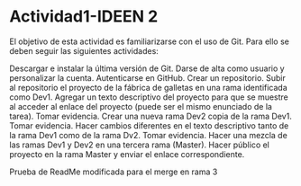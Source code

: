 # Actividad1-IDEEN 2
El objetivo de esta actividad es familiarizarse con el uso de Git. Para ello se deben seguir las siguientes actividades:

Descargar e instalar la última versión de Git.
Darse de alta como usuario y personalizar la cuenta.
Autenticarse en GitHub.
Crear un repositorio.
Subir al repositorio el proyecto de la fábrica de galletas en una rama identificada como Dev1.
Agregar un texto descriptivo del proyecto para que se muestre al acceder al enlace del proyecto (puede ser el mismo enunciado de la tarea). Tomar evidencia.
Crear una nueva rama Dev2 copia de la rama Dev1. Tomar evidencia.
Hacer cambios diferentes en el texto descriptivo tanto de la rama Dev1 como de la rama Dv2. Tomar evidencia.
Hacer una mezcla de las ramas Dev1 y Dev2 en una tercera rama (Master).
Hacer público el proyecto en la rama Master y enviar el enlace correspondiente.

Prueba de ReadMe modificada para el merge en rama 3
